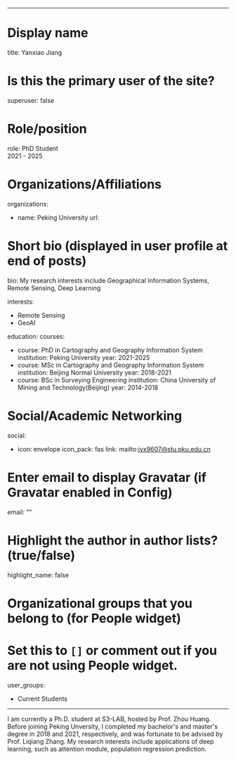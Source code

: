 
---
# Display name
title: Yanxiao Jiang

# Is this the primary user of the site?
superuser: false

# Role/position
role: PhD Student<br>2021 - 2025</br>

# Organizations/Affiliations
organizations:
- name: Peking University
  url: 

# Short bio (displayed in user profile at end of posts)
bio: My research interests include Geographical Information Systems, Remote Sensing, Deep Learning

interests:
  - Remote Sensing
  - GeoAI


education:
  courses:
  - course: PhD in Cartography and Geography Information System
    institution: Peking University
    year: 2021-2025
  - course: MSc in Cartography and Geography Information System
    institution: Beijing Normal University
    year: 2018-2021
  - course: BSc in Surveying Engineering
    institution: China University of Mining and Technology(Beijing)
    year: 2014-2018


# Social/Academic Networking
social:
  - icon: envelope
    icon_pack: fas
    link: mailto:jyx9607@stu.pku.edu.cn


# Enter email to display Gravatar (if Gravatar enabled in Config)
email: ""

# Highlight the author in author lists? (true/false)
highlight_name: false

# Organizational groups that you belong to (for People widget)
#   Set this to `[]` or comment out if you are not using People widget.
user_groups:
- Current Students
---
I am currently a Ph.D. student at S3-LAB, hosted by Prof. Zhou Huang. Before joining Peking Unversity, I completed my bachelor's and master's degree in 2018 and 2021, respectively, and was fortunate to be advised by Prof. Liqiang Zhang. My research interests include applications of deep learning, such as attention module, population regression prediction.
